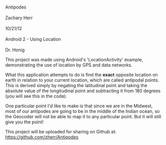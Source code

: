 <br>Antipodes</br>
<br>Zachary Herr</br>
<br>10/21/12</br>
<br>Android 2 - Using Location</br>
<br>Dr. Honig</br>

This project was made using Android's 'LocationActivity' example, 
demonstrating the use of location by GPS and data networks. 

What this application attempts to do is find the **exact** 
opposite location on earth in relation to your current 
location, which are called antipodal points. This is derived
simply by negating the latitudinal point and taking the
absolute value of the longitudinal point and subtracting it
from 180 degrees (you will see this in the code).

One particular point I'd like to make is that since we are 
in the Midwest, most of our antipodes are going to be in the 
middle of the Indian ocean, so the Geocoder will not be able
to map it to any particular point. But it will still give you
the point!

This project will be uploaded for sharing on Github at:
https://github.com/zherr/Antipodes
